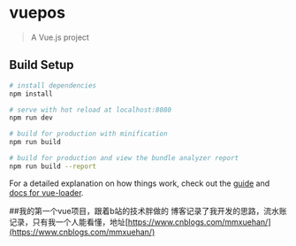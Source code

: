 # vuepos

> A Vue.js project

## Build Setup

``` bash
# install dependencies
npm install

# serve with hot reload at localhost:8080
npm run dev

# build for production with minification
npm run build

# build for production and view the bundle analyzer report
npm run build --report
```

For a detailed explanation on how things work, check out the [guide](http://vuejs-templates.github.io/webpack/) and [docs for vue-loader](http://vuejs.github.io/vue-loader).

##我的第一个vue项目，跟着b站的技术胖做的
博客记录了我开发的思路，流水账记录，只有我一个人能看懂，地址[https://www.cnblogs.com/mmxuehan/](https://www.cnblogs.com/mmxuehan/)
